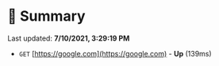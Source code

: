 # 📖 Summary
Last updated: **7/10/2021, 3:29:19 PM**

- `GET` [https://google.com](https://google.com) - **Up** (139ms)
